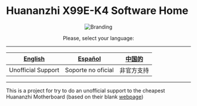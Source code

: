 [English]: https://github.com/sebasrock156/Huananzhi-X99E-K4-Home/blob/main/README_ENG.md

[Español]: https://github.com/sebasrock156/Huananzhi-X99E-K4-Home/blob/main/README_SPA.md

[中国的]: https://github.com/sebasrock156/Huananzhi-X99E-K4-Home/blob/main/README_CH.md

[webpage]: http://www.huananzhi.com/en/more.php?lm=10&id=746

# Huananzhi X99E-K4 Software Home


<center>

![Branding](https://i.imgur.com/Zw3JDuH.png)
  
Please, select your language:


---
[English] | [Español] | [中国的]
---|---|:--:
Unofficial Support | Soporte no oficial | 非官方支持
---

</center>

This is a project for try to do an unofficial support to the cheapest Huananzhi Motherboard (based on their blank [webpage])





